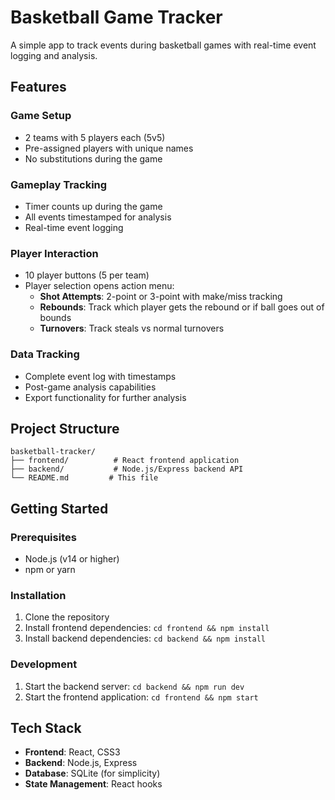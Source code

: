 # Basketball Game Tracker

A simple app to track events during basketball games with real-time event logging and analysis.

## Features

### Game Setup
- 2 teams with 5 players each (5v5)
- Pre-assigned players with unique names
- No substitutions during the game

### Gameplay Tracking
- Timer counts up during the game
- All events timestamped for analysis
- Real-time event logging

### Player Interaction
- 10 player buttons (5 per team)
- Player selection opens action menu:
  - **Shot Attempts**: 2-point or 3-point with make/miss tracking
  - **Rebounds**: Track which player gets the rebound or if ball goes out of bounds
  - **Turnovers**: Track steals vs normal turnovers

### Data Tracking
- Complete event log with timestamps
- Post-game analysis capabilities
- Export functionality for further analysis

## Project Structure

```
basketball-tracker/
├── frontend/          # React frontend application
├── backend/           # Node.js/Express backend API
└── README.md         # This file
```

## Getting Started

### Prerequisites
- Node.js (v14 or higher)
- npm or yarn

### Installation

1. Clone the repository
2. Install frontend dependencies: `cd frontend && npm install`
3. Install backend dependencies: `cd backend && npm install`

### Development

1. Start the backend server: `cd backend && npm run dev`
2. Start the frontend application: `cd frontend && npm start`

## Tech Stack

- **Frontend**: React, CSS3
- **Backend**: Node.js, Express
- **Database**: SQLite (for simplicity)
- **State Management**: React hooks
